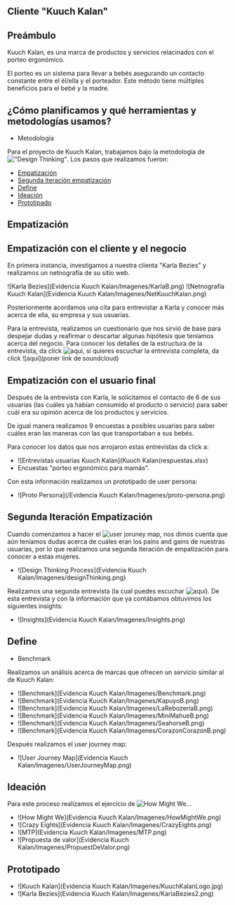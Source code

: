 ## Cliente "Kuuch Kalan"

## Preámbulo

Kuuch Kalan, es una marca de productos y servicios relacinados con el porteo ergonómico.

El porteo es un sistema para llevar a bebés asegurando un contacto constante entre el él/ella y el porteador. Este método tiene múltiples beneficios para el bebé y la madre.

## ¿Cómo planificamos y qué herramientas y metodologías usamos?

<!-- - Presupuesto -->

- Metodología

Para el proyecto de Kuuch Kalan, trabajamos bajo la metodología de !["Design Thinking"](http://www.designthinking.es/inicio/). Los pasos que realizamos fueron:

- [Empatización](#Empatización)
- [Segunda iteración empatización](#Segunda_Iteración_Empatización)
- [Define](#Define)
- [Ideación](#Ideación)
- [Prototipado](#Prototipado)

## Empatización

## Empatización con el cliente y el negocio
En primera instancia, investigamos a nuestra clienta "Karla Bezies" y realizamos un netnografía de su sitio web.

![Karla Bezies](Evidencia Kuuch Kalan/Imagenes/KarlaB.png) ![Netnografía Kuuch Kalan](Evidencia Kuuch Kalan/Imagenes/NetKuuchKalan.png)


Posteriormente acordamos una cita para entrevistar a Karla y conocer más acerca de ella, su empresa y sus usuarias.

Para la entrevista, realizamos un cuestionario que nos sirvió de base para despejar dudas y reafirmar o descartar algunas hipótesis que teníamos acerca del negocio. Para conocer los detalles de la estructura de la entrevista, da click ![aqui](https://docs.google.com/document/d/10fiu_aI8hxcI4vZ4Tb_rvjDVBYx68QDziqdGAl737vk/edit), sí quieres escuchar la entrevista completa, da click ![aquí](poner link de soundcloud)

## Empatización con el usuario final

Después de la entrevista con Karla, le solicitamos el contacto de 6 de sus usuarias (las cuáles ya habían consumido el producto o servicio) para saber cuál era su opinión acerca de los productos y servicios.

De igual manera realizamos 9 encuestas a posibles usuarias para saber cuáles eran las maneras con las que transportaban a sus bebés.

Para conocer los datos que nos arrojaron estas entrevistas da click a:
- ![Entrevistas usuarias Kuuch Kalan](Kuuch Kalan(respuestas.xlsx)
- Encuestas "porteo ergonómico para mamás".

Con esta información realizamos un prototipado de user persona:
- ![Proto Persona](/Evidencia Kuuch Kalan/Imagenes/proto-persona.png)


## Segunda Iteración Empatización

Cuando comenzamos a hacer el  ![user joruney map](https://blog.interactius.com/metodolog%C3%ADas-de-ux-user-journey-map-c38da9046160), nos dimos cuenta que aún teníamos dudas acerca de cuáles eran los pains and gains de nuestras usuarias, por lo que realizamos una segunda iteración de empatización para conocer a estas mujeres.

- ![Design Thinking Process](Evidencia Kuuch Kalan/Imagenes/designThinking.png)

Realizamos una segunda entrevista (la cual puedes escuchar ![aquí]()). De esta entrevista y con la información que ya contábamos obtuvimos los siguientes insights:

- ![Insights](Evidencia Kuuch Kalan/Imagenes/Insights.png)

## Define

- Benchmark

Realizamos un análisis acerca de marcas que ofrecen un servicio similar al de Kuuch Kalan:

- ![Benchmark](Evidencia Kuuch Kalan/Imagenes/Benchmark.png)
- ![Benchmark](Evidencia Kuuch Kalan/Imagenes/KapuyoB.png)
- ![Benchmark](Evidencia Kuuch Kalan/Imagenes/LaRebozeríaB.png)
- ![Benchmark](Evidencia Kuuch Kalan/Imagenes/MiniMahueB.png)
- ![Benchmark](Evidencia Kuuch Kalan/Imagenes/SeahorseB.png)
- ![Benchmark](Evidencia Kuuch Kalan/Imagenes/CorazonCorazonB.png)

Después realizamos el user journey map:

- ![User Journey Map](Evidencia Kuuch Kalan/Imagenes/UserJourneyMap.png)


## Ideación

Para este proceso realizamos el ejercicio de ![How Might We...](https://www.saraclip.com/metodo-how-might-we/)
- ![How Might We](Evidencia Kuuch Kalan/Imagenes/HowMightWe.png)
- ![Crazy Eights](Evidencia Kuuch Kalan/Imagenes/CrazyEights.png)
- ![MTP](Evidencia Kuuch Kalan/Imagenes/MTP.png)
- ![Propuesta de valor](Evidencia Kuuch Kalan/Imagenes/PropuestDeValor.png)

## Prototipado

- ![Kuuch Kalan](Evidencia Kuuch Kalan/Imagenes/KuuchKalanLogo.jpg)
- ![Karla Bezies](Evidencia Kuuch Kalan/Imagenes/KarlaBezies2.png)


<!-- README.md explicando el proceso del proyecto:

Objetivos del proyecto
Problemas identificados en la investigación (del cliente y del usuario)
Definición del público objetivo
User persona
Customer Journey Map (indicando pain y gain points)
Definición de la solución/producto
Link a prototipo navegable
Explicación de cómo los contenidos y funcionalidades responden a los objetivos del proyecto.
Explicación de cómo los contenidos y funcionalidades resuelven cada uno de las necesidades del usuario final.
Link de Zeplin, InVision inspects o Marvel Hand-offs para compartir tus diseños con desarrolladores.
Un video en Loom de máximo 10 minutos explicando tu documento.

Estos 10 minutos tienes que utilizarlos para explicar los puntos indicados en el README.md y para hacer un demo de la solución.
En las otras carpetas del repositorio o en las carpetas de Google Drive podrás agregar los documentos complementarios que sustenten tu proceso:

Fotos, videos, guías de las actividades que realizaste
Flujo de usuario
Mapa de sitio
Etc.


Quiénes son los principales usuarios de producto
Cuáles son los objetivos del negocio en relación con el producto
Cuáles son los objetivos de estos usuarios en relación con el producto
Cuál será la propuesta de valor del sitio que vas a crear
Cuáles son los contenidos que el usuarios quiere ver, la información que buscarían para convencerse de comprar, confiar en la empresa que lo ofrece, encontrar lo que busca y comprarlo
Cómo vas a distribuir y entregar esos contenidos
Cómo es el flujo que los usuarios que acaben comprando deberán hacer en la web
Cómo crees que el producto les está resolviendo sus problemas -->

